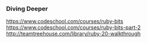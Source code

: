 ### Diving Deeper

https://www.codeschool.com/courses/ruby-bits
https://www.codeschool.com/courses/ruby-bits-part-2
http://teamtreehouse.com/library/ruby-20-walkthrough